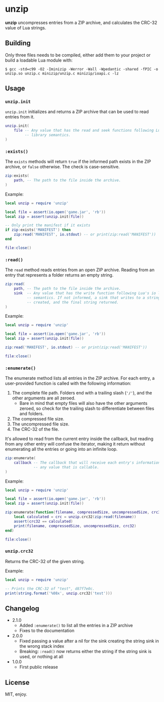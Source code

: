 # unzip

**unzip** uncompresses entries from a ZIP archive, and calculates the CRC-32 value of Lua strings.

## Building

Only three files needs to be compiled, either add them to your project or build a loadable Lua module with:

```
$ gcc -std=c99 -O2 -Iminizip -Werror -Wall -Wpedantic -shared -fPIC -o unzip.so unzip.c minizip/unzip.c minizip/ioapi.c -lz
```

## Usage

### `unzip.init`

`unzip.init` initializes and returns a ZIP archive that can be used to read entries from it.

```lua
unzip.init(
    file -- Any value that has the read and seek functions following Lua's io
         -- library semantics.
)
```

### `:exists()`

The `exists` methods will return `true` if the informed path exists in the ZIP archive, or `false` otherwise. The check is case-sensitive.

```lua
zip:exists(
    path, -- The path to the file inside the archive.
)
```

Example:

```lua
local unzip = require 'unzip'

local file = assert(io.open('game.jar', 'rb'))
local zip = assert(unzip.init(file))

-- Only print the manifest if it exists
if zip:exists('MANIFEST') then
    zip:read('MANIFEST', io.stdout) -- or print(zip:read('MANIFEST'))
end

file:close()
```

### `:read()`

The `read` method reads entries from an open ZIP archive. Reading from an entry that represents a folder returns an empty string.

```lua
zip:read(
    path, -- The path to the file inside the archive.
    sink  -- Any value that has the write function following Lua's io library
          -- semantics. If not informed, a sink that writes to a string will be
          -- created, and the final string returned.
)
```

Example:

```lua
local unzip = require 'unzip'

local file = assert(io.open('game.jar', 'rb'))
local zip = assert(unzip.init(file))

zip:read('MANIFEST', io.stdout) -- or print(zip:read('MANIFEST'))

file:close()
```

### `:enumerate()`

The enumerate method lists all entries in the ZIP archive. For each entry, a user-provided function is called with the following information:

1. The complete file path. Folders end with a trailing slash (`'/'`), and the other arguments are all zeroed.
    * Bare in mind that empty files will also have the other arguments zeroed, so check for the trailing slash to differentiate between files and folders.
1. The compressed file size.
1. The uncompressed file size.
1. The CRC-32 of the file.

It's allowed to read from the current entry inside the callback, but reading from any other entry will confuse the iterator, making it return without enumerating all the entries or going into an infinite loop.

```lua
zip:enumerate(
    callback -- The callback that will receive each entry's information. It can
             -- any value that is callable.
)
```

Example:

```lua
local unzip = require 'unzip'

local file = assert(io.open('game.jar', 'rb'))
local zip = assert(unzip.init(file))

zip:enumerate(function(filename, compressedSize, uncompressedSize, crc32)
    local calculated = crc = unzip.crc32(zip:read(filename))
    assert(crc32 == calculated)
    print(filename, compressedSize, uncompressedSize, crc32)
end)

file:close()
```

### `unzip.crc32`

Returns the CRC-32 of the given string.

Example:

```lua
local unzip = require 'unzip'

-- Prints the CRC-32 of "test", d87f7e0c.
print(string.format('%08x', unzip.crc32('test')))
```

## Changelog

* 2.1.0
    * Added `:enumerate()` to list all the entries in a ZIP archive
    * Fixes to the documentation
* 2.0.0
    * Fixed passing a value after a nil for the sink creating the string sink in the wrong stack index
    * Breaking: `:read()` now returns either the string if the string sink is used, or nothing at all
* 1.0.0
    * First public release

## License

MIT, enjoy.
